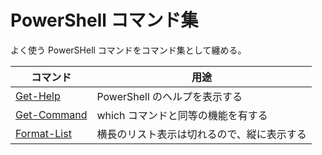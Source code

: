 # PowerShell コマンド集
よく使う PowerSHell コマンドをコマンド集として纏める。  

| コマンド | 用途 |
| --- | --- |
| [Get-Help](./Get-Help.md "Displays information about PowerShell commands and concepts.") | PowerShell のヘルプを表示する |
| [Get-Command](./Get-Help.md "Gets all commands.") | which コマンドと同等の機能を有する |
| [Format-List](./Format-List.md "Format the output as a list of properties in which each property appears on a new line.") | 横長のリスト表示は切れるので、縦に表示する |
